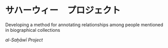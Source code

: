 #  サハーウィー　プロジェクト

Developing a method for annotating relationships among people mentioned in biographical collections




*al-Saḫāwī Project*
